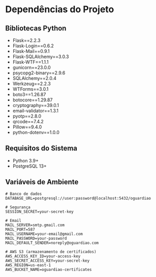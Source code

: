# Dependências do Projeto

## Bibliotecas Python
- Flask==2.2.3
- Flask-Login==0.6.2
- Flask-Mail==0.9.1
- Flask-SQLAlchemy==3.0.3
- Flask-WTF==1.1.1
- gunicorn==23.0.0
- psycopg2-binary==2.9.6
- SQLAlchemy==2.0.4
- Werkzeug==2.2.3
- WTForms==3.0.1
- boto3==1.26.87
- botocore==1.29.87
- cryptography==39.0.1
- email-validator==1.3.1
- pyotp==2.8.0
- qrcode==7.4.2
- Pillow==9.4.0
- python-dotenv==1.0.0

## Requisitos do Sistema
- Python 3.9+
- PostgreSQL 13+

## Variáveis de Ambiente
```
# Banco de dados
DATABASE_URL=postgresql://user:password@localhost:5432/oguardiao

# Segurança
SESSION_SECRET=your-secret-key

# Email
MAIL_SERVER=smtp.gmail.com
MAIL_PORT=587
MAIL_USERNAME=your-email@gmail.com
MAIL_PASSWORD=your-password
MAIL_DEFAULT_SENDER=noreply@oguardiao.com

# AWS S3 (armazenamento de certificados)
AWS_ACCESS_KEY_ID=your-access-key
AWS_SECRET_ACCESS_KEY=your-secret-key
AWS_REGION=us-east-1
AWS_BUCKET_NAME=oguardiao-certificates
```